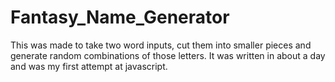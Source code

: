 # Fantasy_Name_Generator

This was made to take two word inputs, cut them into smaller pieces and generate random combinations of those letters. It was written in about a day and was my first attempt at javascript. 
